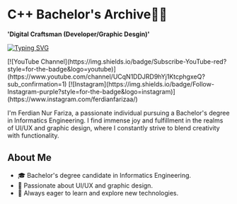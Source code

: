 # C++ Bachelor's Archive👨‍💻

**'Digital Craftsman (Developer/Graphic Desgin)'**

[![Typing SVG](https://readme-typing-svg.demolab.com?font=Fira+Code&pause=1000&random=false&width=435&lines=C%2B%2B+Bachelor's+Archive;Dasar+Pemrograman+SMT+1;Algoritma+dan+Struktur+Data+SMT+2)](https://git.io/typing-svg)

<p align=left>
[![YouTube Channel](https://img.shields.io/badge/Subscribe-YouTube-red?style=for-the-badge&logo=youtube)](https://www.youtube.com/channel/UCqN1DDJRD9hYj1KtcphgxeQ?sub_confirmation=1)
[![Instagram](https://img.shields.io/badge/Follow-Instagram-purple?style=for-the-badge&logo=instagram)](https://www.instagram.com/ferdianfarizaa/)
</p>

I'm Ferdian Nur Fariza, a passionate individual pursuing a Bachelor's degree in Informatics Engineering. I find immense joy and fulfillment in the realms of UI/UX and graphic design, where I constantly strive to blend creativity with functionality.

## About Me

- 🎓 Bachelor's degree candidate in Informatics Engineering.
- 💼 Passionate about UI/UX and graphic design.
- 🌱 Always eager to learn and explore new technologies.

##

